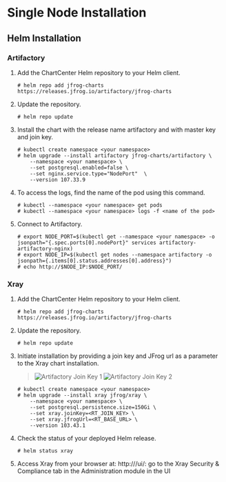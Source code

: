 # Single Node Installation
## Helm Installation

### Artifactory
1. Add the ChartCenter Helm repository to your Helm client.
    ```
    # helm repo add jfrog-charts https://releases.jfrog.io/artifactory/jfrog-charts
    ```
2. Update the repository.

    ```
    # helm repo update
    ```
3. Install the chart with the release name artifactory and with master key and join key.
    ```
    # kubectl create namespace <your namespace>
    # helm upgrade --install artifactory jfrog-charts/artifactory \
        --namespace <your namespace> \
        --set postgresql.enabled=false \
        --set nginx.service.type="NodePort"  \
        --version 107.33.9
    ```
4. To access the logs, find the name of the pod using this command.
    ```
    # kubectl --namespace <your namespace> get pods
    # kubectl --namespace <your namespace> logs -f <name of the pod>
    ```
5. Connect to Artifactory.
    ```
    # export NODE_PORT=$(kubectl get --namespace <your namespace> -o jsonpath="{.spec.ports[0].nodePort}" services artifactory-artifactory-nginx)
    # export NODE_IP=$(kubectl get nodes --namespace artifactory -o jsonpath={.items[0].status.addresses[0].address}")
    # echo http://$NODE_IP:$NODE_PORT/
    ```


### Xray
1. Add the ChartCenter Helm repository to your Helm client.
    ```
    # helm repo add jfrog-charts https://releases.jfrog.io/artifactory/jfrog-charts
    ```
2. Update the repository.

    ```
    # helm repo update
    ```
3. Initiate installation by providing a join key and JFrog url as a parameter to the Xray chart installation.
    >![Artifactory Join Key 1](https://github.com/j1an5/JFrog_Self-Hosted/blob/main/resource/images/Artifactory%20Join%20Key%201.png?raw=true)
    ![Artifactory Join Key 2](https://github.com/j1an5/JFrog_Self-Hosted/blob/main/resource/images/Artifactory%20Join%20Key%202.png?raw=true)
    ```
    # kubectl create namespace <your namespace>
    # helm upgrade --install xray jfrog/xray \
        --namespace <your namespace> \
        --set postgresql.persistence.size=150Gi \
        --set xray.joinKey=<RT_JOIN_KEY> \
        --set xray.jfrogUrl=<RT_BASE_URL> \
        --version 103.43.1
    ```
4. Check the status of your deployed Helm release.
    ```
    # helm status xray
    ```
5. Access Xray from your browser at: http://<jfrogUrl>/ui/: go to the Xray Security & Compliance tab in the Administration module in the UI
